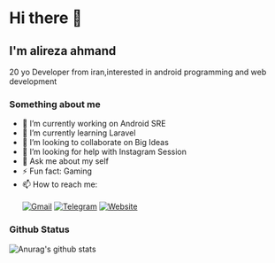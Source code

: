 # Hi there 👋
## I'm alireza ahmand
20 yo Developer from iran,interested in android programming and web development
### Something about me
- 🔭 I’m currently working on Android SRE
- 🌱 I’m currently learning Laravel
- 👯 I’m looking to collaborate on Big Ideas
- 🤔 I’m looking for help with Instagram Session
- 💬 Ask me about my self
- ⚡ Fun fact: Gaming
- 📫 How to reach me: \
\
[![Gmail](https://img.shields.io/badge/Gmail-D14836?style=for-the-badge&logo=gmail&logoColor=white)](mailto:ahmand@vk.com)
[![Telegram](https://img.shields.io/badge/Telegram-2CA5E0?style=for-the-badge&logo=telegram&logoColor=white)](tg://resolve?domain=incognito_coder)
[![Website](https://img.shields.io/badge/website-000000?style=for-the-badge&logo=About.me&logoColor=white)](https://mr-alireza.ir)
### Github Status
![Anurag's github stats](https://github-readme-stats.vercel.app/api?username=Incognito-Coder&theme=radical)
